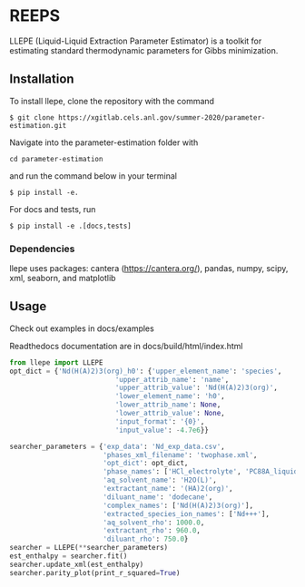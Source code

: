 # REEPS
LLEPE (Liquid-Liquid Extraction Parameter Estimator) is a toolkit for estimating standard thermodynamic parameters for Gibbs minimization.



## Installation

To install llepe, clone the repository with the command

```
$ git clone https://xgitlab.cels.anl.gov/summer-2020/parameter-estimation.git
```

Navigate into the parameter-estimation folder with 
```
cd parameter-estimation
```
and run the command below in your terminal
```
$ pip install -e.
```
For docs and tests, run
```
$ pip install -e .[docs,tests]
```
### Dependencies
llepe uses packages: cantera (https://cantera.org/), pandas, numpy, scipy, xml, seaborn, and matplotlib

## Usage
Check out examples in docs/examples

Readthedocs documentation are in docs/build/html/index.html
```python
from llepe import LLEPE
opt_dict = {'Nd(H(A)2)3(org)_h0': {'upper_element_name': 'species',
						  'upper_attrib_name': 'name',
						  'upper_attrib_value': 'Nd(H(A)2)3(org)',
						  'lower_element_name': 'h0',
						  'lower_attrib_name': None,
						  'lower_attrib_value': None,
						  'input_format': '{0}',
						  'input_value': -4.7e6}}

searcher_parameters = {'exp_data': 'Nd_exp_data.csv',
					   'phases_xml_filename': 'twophase.xml',
					   'opt_dict': opt_dict,
					   'phase_names': ['HCl_electrolyte', 'PC88A_liquid'],
					   'aq_solvent_name': 'H2O(L)',
					   'extractant_name': '(HA)2(org)',
					   'diluant_name': 'dodecane',
					   'complex_names': ['Nd(H(A)2)3(org)'],
					   'extracted_species_ion_names': ['Nd+++'],
					   'aq_solvent_rho': 1000.0,
					   'extractant_rho': 960.0,
					   'diluant_rho': 750.0}
searcher = LLEPE(**searcher_parameters)
est_enthalpy = searcher.fit()
searcher.update_xml(est_enthalpy)
searcher.parity_plot(print_r_squared=True)
```
